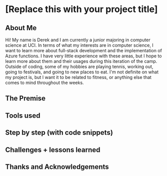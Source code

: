 # [Replace this with your project title]

## About Me
Hi! My name is Derek and I am currently a junior majoring in computer science at UCI. In terms of what my interests are in computer science, I want to learn more about full-stack development and the implementation of Azure functions. I have very little experience with these areas, but I hope to learn more about them and their usages during this iteration of the camp. Outside of coding, some of my hobbies are playing tennis, working out, going to festivals, and going to new places to eat. I'm not definite on what my project is, but I want it to be related to fitness, or anything else that comes to mind throughout the weeks.
## The Premise

## Tools used

## Step by step (with code snippets)

## Challenges + lessons learned

## Thanks and Acknowledgements

